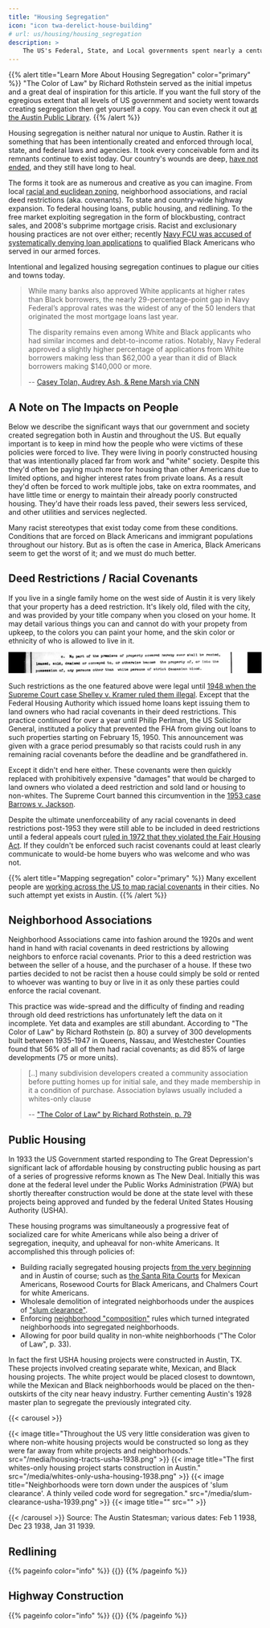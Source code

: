 ```yaml
---
title: "Housing Segregation"
icon: "icon twa-derelict-house-building"
# url: us/housing/housing_segregation
description: >
    The US's Federal, State, and Local governments spent nearly a century intentionally creating segregated communities in the US. Read on to scratch the surface on this tragic history.
---
```


{{% alert title="Learn More About Housing Segregation" color="primary" %}}
"The Color of Law" by Richard Rothstein served as the initial impetus and a great deal of inspiration for this article. If you want the full story of the egregious extent that all levels of US government and society went towards creating segregation then get yourself a copy. You can even check it out [at the Austin Public Library](https://austin.bibliocommons.com/v2/record/S67C1782566).
{{% /alert %}}

Housing segregation is neither natural nor unique to Austin. Rather it is something that has been intentionally created and enforced through local, state, and federal laws and agencies. It took every conceivable form and its remnants continue to exist today. Our country's wounds are deep, [have not ended](https://journals.sagepub.com/doi/full/10.1177/1044389420923469), and they still have long to heal.

The forms it took are as numerous and creative as you can imagine. From local [racial and euclidean zoning](/austin/housing/zoning_restrictions), neighborhood associations, and racial deed restrictions (aka. covenants). To state and country-wide highway expansion. To federal housing loans, public housing, and redlining. To the free market exploiting segregation in the form of blockbusting, contract sales, and 2008's subprime mortgage crisis. Racist and exclusionary housing practices are not over either; recently [Navy FCU was accused of systematically denying loan applications](https://www.cnn.com/2023/12/14/business/navy-federal-credit-union-black-applicants-invs/index.html) to qualified Black Americans who served in our armed forces.

Intentional and legalized housing segregation continues to plague our cities and towns today.

>  While many banks also approved White applicants at higher rates than Black borrowers, the nearly 29-percentage-point gap in Navy Federal’s approval rates was the widest of any of the 50 lenders that originated the most mortgage loans last year.
>
> The disparity remains even among White and Black applicants who had similar incomes and debt-to-income ratios. Notably, Navy Federal approved a slightly higher percentage of applications from White borrowers making less than $62,000 a year than it did of Black borrowers making $140,000 or more.
>
> -- [Casey Tolan, Audrey Ash, & Rene Marsh via CNN](https://www.cnn.com/2023/12/14/business/navy-federal-credit-union-black-applicants-invs/index.html)

## A Note on The Impacts on People

Below we describe the significant ways that our government and society created segregation both in Austin and throughout the US. But equally important is to keep in mind how the people who were victims of these policies were forced to live. They were living in poorly constructed housing that was intentionally placed far from work and "white" society. Despite this they'd often be paying much more for housing than other Americans due to limited options, and higher interest rates from private loans. As a result they'd often be forced to work multiple jobs, take on extra roommates, and have little time or energy to maintain their already poorly constructed housing. They'd have their roads less paved, their sewers less serviced, and other utilities and services neglected.

Many racist stereotypes that exist today come from these conditions. Conditions that are forced on Black Americans and immigrant populations throughout our history. But as is often the case in America, Black Americans seem to get the worst of it; and we must do much better.

## Deed Restrictions / Racial Covenants

If you live in a single family home on the west side of Austin it is very likely that your property has a deed restriction. It's likely old, filed with the city, and was provided by your title company when you closed on your home. It may detail various things you can and cannot do with your propety from upkeep, to the colors you can paint your home, and the skin color or ethnicity of who is allowed to live in it.

![An excerpt of a deed restriction that reads "No part of the premises of property covered hereby ever shall be rented, leased, sold, demised or conveyed to, or otherwise become the property of, or into the possession of, any persons other than white persons of strict Caucasian blood."](/media/racist_deed_restrictions.png)

Such restrictions as the one featured above were legal until [1948 when the Supreme Court case Shelley v. Kramer ruled them illegal](https://www.law.cornell.edu/wex/shelley_v_kraemer_(1948)). Except that the Federal Housing Authority which issued home loans kept issuing them to land owners who had racial covenants in their deed restrictions. This practice continued for over a year until Philip Perlman, the US Solicitor General, instituted a policy that prevented the FHA from giving out loans to such properties starting on February 15, 1950. This announcement was given with a grace period presumably so that racists could rush in any remaining racial covenants before the deadline and be grandfathered in.

Except it didn't end here either. These covenants were then quickly replaced with prohibitively expensive "damages" that would be charged to land owners who violated a deed restriction and sold land or housing to non-whites. The Supreme Court banned this circumvention in the [1953 case Barrows v. Jackson](https://supreme.justia.com/cases/federal/us/346/249/).

Despite the ultimate unenforceability of any racial covenants in deed restrictions post-1953 they were still able to be included in deed restrictions until a federal appeals court [ruled in 1972 that they violated the Fair Housing Act](https://casetext.com/case/mayers-v-ridley-2/case-summaries). If they couldn't be enforced such racist covenants could at least clearly communicate to would-be home buyers who was welcome and who was not.

{{% alert title="Mapping segregation" color="primary" %}}
Many excellent people are [working across the US to map racial covenants](https://mappingprejudice.umn.edu/covenants-research-nationwide) in their cities. No such attempt yet exists in Austin.
{{% /alert %}}

## Neighborhood Associations

Neighborhood Associations came into fashion around the 1920s and went hand in hand with racial covenants in deed restrictions by allowing neighbors to enforce racial covenants. Prior to this a deed restriction was between the seller of a house, and the purchaser of a house. If these two parties decided to not be racist then a house could simply be sold or rented to whoever was wanting to buy or live in it as only these parties could enforce the racial covenant.

This practice was wide-spread and the difficulty of finding and reading through old deed restrictions has unfortunately left the data on it incomplete. Yet data and examples are still abundant. According to "The Color of Law" by Richard Rothstein (p. 80) a survey of 300 developments built between 1935-1947 in Queens, Nassau, and Westchester Counties found that 56% of all of them had racial covenants; as did 85% of large developments (75 or more units).

> [..] many subdivision developers created a community association before putting homes up for initial sale, and they made membership in it a condition of purchase. Association bylaws usually included a whites-only clause
>
> -- ["The Color of Law" by Richard Rothstein, p. 79](https://www.litcharts.com/lit/the-color-of-law)

## Public Housing

In 1933 the US Government started responding to The Great Depression's significant lack of affordable housing by constructing public housing as part of a series of progressive reforms known as The New Deal. Initially this was done at the federal level under the Public Works Administration (PWA) but shortly thereafter construction would be done at the state level with these projects being approved and funded by the federal United States Housing Authority (USHA).

These housing programs was simultaneously a progressive feat of socialized care for white Americans while also being a driver of segregation, inequity, and upheaval for non-white Americans. It accomplished this through policies of:

- Building racially segregated housing projects [from the very beginning](https://en.wikipedia.org/wiki/Techwood_Homes) and in Austin of course; such as [the Santa Rita Courts](https://livingnewdeal.org/sites/santa-rita-courts-austin-tx/) for Mexican Americans, Rosewood Courts for Black Americans, and Chalmers Court for white Americans.
- Wholesale demolition of integrated neighborhoods under the auspices of ["slum clearance"](https://ulidigitalmarketing.blob.core.windows.net/ulidcnc/sites/6/2021/11/ShapingAustin_ULInsights_Nov16.2021.pdf).
- Enforcing [neighborhood "composition"](https://www.nahro.org/journal_article/race-equity-and-housing-the-early-years/) rules which turned integrated neighborhoods into segregated neighborhoods.
- Allowing for poor build quality in non-white neighborhoods ("The Color of Law", p. 33).

<!-- TODO
- Systematically placing white neighborhoods close to work and placing non-white neighborhoods next to industrial areas on the outskirts of cities
-->

In fact the first USHA housing projects were constructed in Austin, TX. These projects involved creating separate white, Mexican, and Black housing projects. The white project would be placed closest to downtown, while the Mexican and Black neighborhoods would be placed on the then-outskirts of the city near heavy industry. Further cementing Austin's 1928 master plan to segregate the previously integrated city.

{{< carousel >}}

{{< image title="Throughout the US very little consideration was given to where non-white housing projects would be constructed so long as they were far away from white projects and neighborhoods." src="/media/housing-tracts-usha-1938.png" >}}
{{< image title="The first whites-only housing project starts construction in Austin." src="/media/whites-only-usha-housing-1938.png" >}}
{{< image title="Neighborhoods were torn down under the auspices of 'slum clearance'. A thinly veiled code word for segregation." src="/media/slum-clearance-usha-1939.png" >}}
{{< image title="" src="" >}}

{{< /carousel >}}
Source: The Austin Statesman; various dates: Feb 1 1938, Dec 23 1938, Jan 31 1939. 

## Redlining

{{% pageinfo color="info" %}}
{{<contribute>}}
{{% /pageinfo %}}

## Highway Construction

{{% pageinfo color="info" %}}
{{<contribute>}}
{{% /pageinfo %}}
